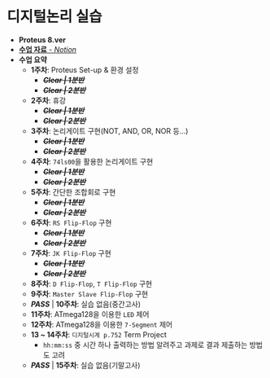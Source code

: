 # 디지털논리 실습
 - __Proteus 8.ver__
 - [__수업 자료__ - *Notion*](https://charm-aluminum-6c2.notion.site/a27cadae315541a98eebf9d8d695b160)
 - __수업 요약__
   - **1주차**: Proteus Set-up & 환경 설정
     - ~~__*Clear | 1분반*__~~
     - ~~__*Clear | 2분반*__~~
   - **2주차**: 휴강
     - ~~__*Clear | 1분반*__~~
     - ~~__*Clear | 2분반*__~~
   - **3주차**: 논리게이트 구현(NOT, AND, OR, NOR 등...)
     - ~~__*Clear | 1분반*__~~
     - ~~__*Clear | 2분반*__~~
   - **4주차**: `74ls00`을 활용한 논리게이트 구현
     - ~~__*Clear | 1분반*__~~
     - ~~__*Clear | 2분반*__~~
   - **5주차**: 간단한 조합회로 구현
     - ~~__*Clear | 1분반*__~~
     - ~~__*Clear | 2분반*__~~
   - **6주차**: `RS Flip-Flop` 구현
     - ~~__*Clear | 1분반*__~~
     - ~~__*Clear | 2분반*__~~
   - **7주차**: `JK Flip-Flop` 구현
     - ~~__*Clear | 1분반*__~~
     - ~~__*Clear | 2분반*__~~
   - **8주차**: `D Flip-Flop`, `T Flip-Flop` 구현
   - **9주차**: `Master Slave Flip-Flop` 구현
   - __*PASS*__ | **10주차**: 실습 없음(중간고사)
   - **11주차**: ATmega128을 이용한 `LED` 제어
   - **12주차**: ATmega128을 이용한 `7-Segment` 제어
   - **13 ~ 14주차**: `디지털시계 p.752` Term Project
     - `hh:mm:ss` 중 시간 하나 출력하는 방법 알려주고 과제로 결과 제출하는 방법도 고려
   - __*PASS*__ | **15주차**: 실습 없음(기말고사)
